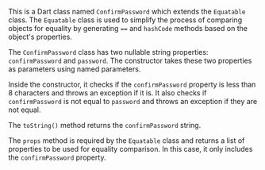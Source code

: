 This is a Dart class named `ConfirmPassword` which extends the `Equatable` class. The `Equatable` class is used to simplify the process of comparing objects for equality by generating `==` and `hashCode` methods based on the object's properties.

The `ConfirmPassword` class has two nullable string properties: `confirmPassword` and `password`. The constructor takes these two properties as parameters using named parameters.

Inside the constructor, it checks if the `confirmPassword` property is less than 8 characters and throws an exception if it is. It also checks if `confirmPassword` is not equal to `password` and throws an exception if they are not equal.

The `toString()` method returns the `confirmPassword` string.

The `props` method is required by the `Equatable` class and returns a list of properties to be used for equality comparison. In this case, it only includes the `confirmPassword` property.
